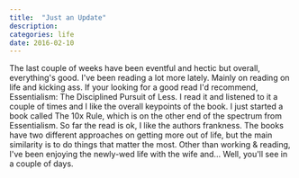 ```yaml
---
title:  "Just an Update"
description:
categories: life
date: 2016-02-10
---
```


The last couple of weeks have been eventful and hectic but overall, everything's good. I've been reading a lot more lately.  Mainly on reading on life and kicking ass. If your looking for a good read I'd recommend, Essentialism: The Disciplined Pursuit of Less. I read it and listened to it a couple of times and I like the overall keypoints of the book. I just started a book called The 10x Rule, which is on the other end of the spectrum from Essentialism. So far the read is ok, I like the authors frankness. The books have two different approaches on getting more out of life, but the main similarity is to do things that matter the most. Other than working & reading, I've been enjoying the newly-wed life with the wife and... Well, you'll see in a couple of days. 
 
 
